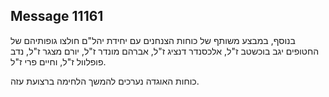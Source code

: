 ## Message 11161

בנוסף, במבצע משותף של כוחות הצנחנים עם יחידת יהל"ם חולצו גופותיהם של החטופים יגב בוכשטב ז"ל, אלכסנדר דנציג ז"ל, אברהם מונדר ז"ל, יורם מצגר ז"ל, נדב פופלוול ז"ל, וחיים פרי ז"ל.

כוחות האוגדה נערכים להמשך הלחימה ברצועת עזה.

